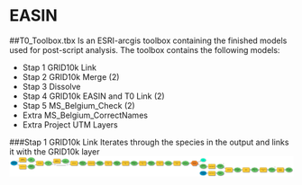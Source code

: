 # EASIN

##T0_Toolbox.tbx
Is an ESRI-arcgis toolbox containing the finished models used for post-script analysis.
The toolbox contains the following models:
* Stap 1 GRID10k Link
* Stap 2 GRID10k Merge (2)
* Stap 3 Dissolve
* Stap 4 GRID10k EASIN and T0 Link (2)
* Stap 5 MS_Belgium_Check (2)
* Extra MS_Belgium_CorrectNames
* Extra Project UTM Layers

###Stap 1 GRID10k Link
Iterates through the species in the output and links it with the GRID10k layer
![Model](Stap1.png)
